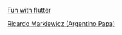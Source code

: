 [Fun with flutter](https://www.youtube.com/channel/UCU8Mj6LLoNBXqqeoOD64tFg)

[Ricardo Markiewicz (Argentino Papa)](https://www.youtube.com/channel/UCqMwm3oGe6BhJUOrBdfnAEA)
